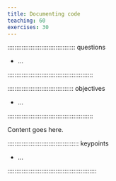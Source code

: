 ```yaml
---
title: Documenting code
teaching: 60
exercises: 30
---
```


:::::::::::::::::::::::::::::::::::::: questions 

-  ...

::::::::::::::::::::::::::::::::::::::::::::::::

::::::::::::::::::::::::::::::::::::: objectives

- ...

::::::::::::::::::::::::::::::::::::::::::::::::



Content goes here.





:::::::::::::::::::::::::::::::::::::::: keypoints

- ...

::::::::::::::::::::::::::::::::::::::::::::::::::

